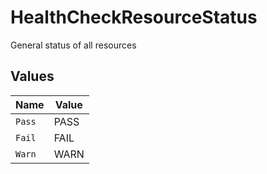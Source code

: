 # HealthCheckResourceStatus

General status of all resources


## Values

| Name   | Value  |
| ------ | ------ |
| `Pass` | PASS   |
| `Fail` | FAIL   |
| `Warn` | WARN   |